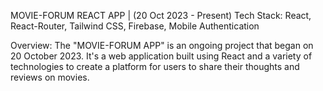 MOVIE-FORUM REACT APP | (20 Oct 2023 - Present)
Tech Stack: React, React-Router, Tailwind CSS, Firebase, Mobile Authentication

Overview:
The "MOVIE-FORUM APP" is an ongoing project that began on 20 October 2023. It's a web application built using React and a variety of technologies to create a platform for users to share their thoughts and reviews on movies.
